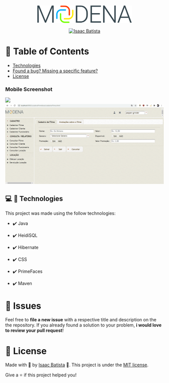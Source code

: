 <!-- Logo -->
<p align="center">
   <img src="./.github/logo-dark.svg" alt="Sistema Locadora" width="300"/>
</p>


<p align="center">	
   <a href="https://www.linkedin.com/in/isaac-batista-b097521a8/">
      <img alt="Isaac Batista" src="https://img.shields.io/badge/-bisaacm1-8257E5?style=flat&logo=Linkedin&logoColor=white" />
   </a>

</p>


# :pushpin: Table of Contents

* [Technologies](#computer-technologies)
* [Found a bug? Missing a specific feature?](#bug-issues)
* [License](#closed_book-license)


### Mobile Screenshot
<div>
   <img src="./.github/sistema.gif" width="600">
   <img src="./.github/salvando.gif" width="600">
</div>


## :computer: 🚀 Technologies
This project was made using the follow technologies:

- ✔️ Java

- ✔️ HeidiSQL

- ✔️ Hibernate

- ✔️ CSS

- ✔️ PrimeFaces

- ✔️ Maven

# :bug: Issues

Feel free to **file a new issue** with a respective title and description on the the repository. If you already found a solution to your problem, **i would love to review your pull request**!

# :closed_book: License

Made with 💜 by [Isaac Batista](https://github.com/bisaacm1) 🚀.
This project is under the [MIT license](./LICENSE).

Give a ⭐️ if this project helped you!
